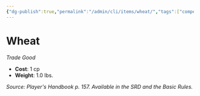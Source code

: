 ```yaml
---
{"dg-publish":true,"permalink":"/admin/cli/items/wheat/","tags":["compendium/src/5e/phb","item/gear/trade-good"],"updated":"2025-01-11T15:32:21.537+00:00"}
---
```


# Wheat
*Trade Good*  

- **Cost**: 1 cp
- **Weight**: 1.0 lbs.

*Source: Player's Handbook p. 157. Available in the SRD and the Basic Rules.*